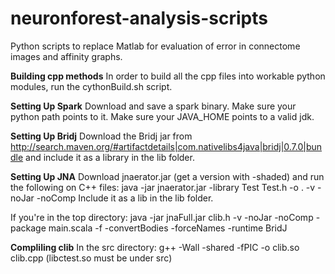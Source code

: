 # neuronforest-analysis-scripts
Python scripts to replace Matlab for evaluation of error in connectome images and affinity graphs.

**Building cpp methods**
In order to build all the cpp files into workable python modules, run the cythonBuild.sh script.

**Setting Up Spark**
Download and save a spark binary.  Make sure your python path points to it.
Make sure your JAVA_HOME points to a valid jdk.

**Setting Up Bridj**
Download the Bridj jar from http://search.maven.org/#artifactdetails|com.nativelibs4java|bridj|0.7.0|bundle and include it as a library in the lib folder.

**Setting Up JNA**
Download jnaerator.jar (get a version with -shaded) and run the following on C++ files:
java -jar jnaerator.jar -library Test Test.h -o . -v -noJar -noComp
Include it as a lib in the lib folder.

If you're in the top directory:
java -jar jnaFull.jar clib.h -v -noJar -noComp -package main.scala  -f -convertBodies -forceNames -runtime BridJ

**Compliling clib**
In the src directory:
g++ -Wall -shared -fPIC -o clib.so clib.cpp
(libctest.so must be under src)